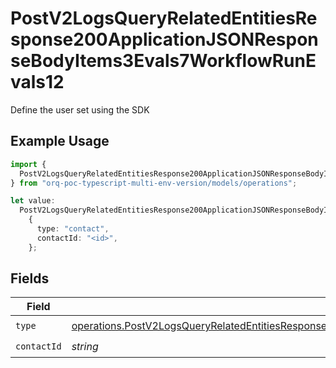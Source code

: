 # PostV2LogsQueryRelatedEntitiesResponse200ApplicationJSONResponseBodyItems3Evals7WorkflowRunEvals12

Define the user set using the SDK

## Example Usage

```typescript
import {
  PostV2LogsQueryRelatedEntitiesResponse200ApplicationJSONResponseBodyItems3Evals7WorkflowRunEvals12,
} from "orq-poc-typescript-multi-env-version/models/operations";

let value:
  PostV2LogsQueryRelatedEntitiesResponse200ApplicationJSONResponseBodyItems3Evals7WorkflowRunEvals12 =
    {
      type: "contact",
      contactId: "<id>",
    };
```

## Fields

| Field                                                                                                                                                                                                                                              | Type                                                                                                                                                                                                                                               | Required                                                                                                                                                                                                                                           | Description                                                                                                                                                                                                                                        |
| -------------------------------------------------------------------------------------------------------------------------------------------------------------------------------------------------------------------------------------------------- | -------------------------------------------------------------------------------------------------------------------------------------------------------------------------------------------------------------------------------------------------- | -------------------------------------------------------------------------------------------------------------------------------------------------------------------------------------------------------------------------------------------------- | -------------------------------------------------------------------------------------------------------------------------------------------------------------------------------------------------------------------------------------------------- |
| `type`                                                                                                                                                                                                                                             | [operations.PostV2LogsQueryRelatedEntitiesResponse200ApplicationJSONResponseBodyItems3Evals7WorkflowRunEvalsType](../../models/operations/postv2logsqueryrelatedentitiesresponse200applicationjsonresponsebodyitems3evals7workflowrunevalstype.md) | :heavy_check_mark:                                                                                                                                                                                                                                 | N/A                                                                                                                                                                                                                                                |
| `contactId`                                                                                                                                                                                                                                        | *string*                                                                                                                                                                                                                                           | :heavy_check_mark:                                                                                                                                                                                                                                 | N/A                                                                                                                                                                                                                                                |